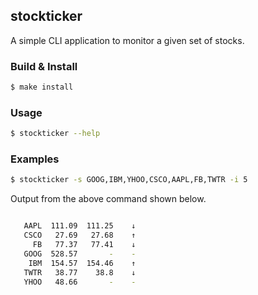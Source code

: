 ## stockticker

A simple CLI application to monitor a given set of stocks.

### Build & Install

```sh
$ make install
```

### Usage

```sh
$ stockticker --help
```

### Examples

```sh
$ stockticker -s GOOG,IBM,YHOO,CSCO,AAPL,FB,TWTR -i 5
```

Output from the above command shown below.

```sh

   AAPL  111.09  111.25    ↓
   CSCO   27.69   27.68    ↑
     FB   77.37   77.41    ↓
   GOOG  528.57       -    -
    IBM  154.57  154.46    ↑
   TWTR   38.77    38.8    ↓
   YHOO   48.66       -    -

```

